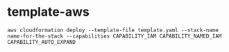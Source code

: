 # template-aws
`
aws cloudformation deploy --template-file template.yaml --stack-name name-for-the-stack --capabilities CAPABILITY_IAM CAPABILITY_NAMED_IAM CAPABILITY_AUTO_EXPAND
`

